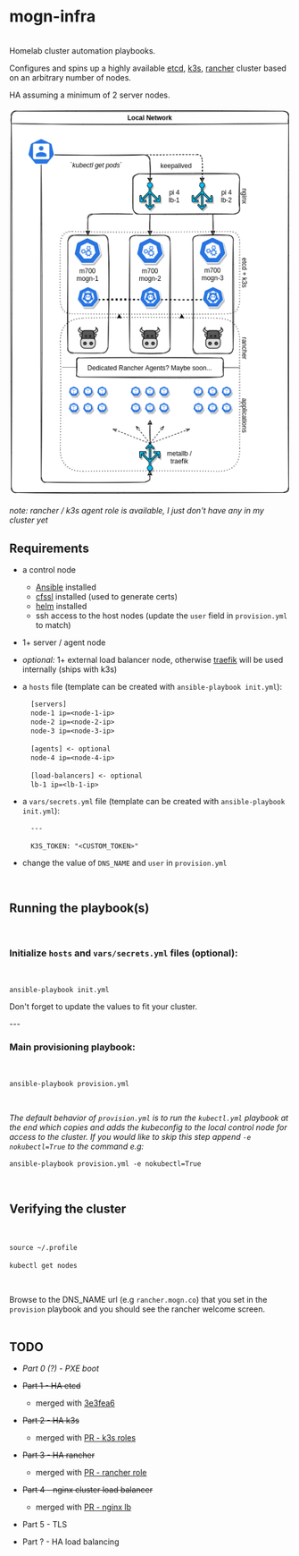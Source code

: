 # mogn-infra
<br>
Homelab cluster automation playbooks.

Configures and spins up a highly available [etcd](https://etcd.io/), [k3s](https://k3s.io/), [rancher](https://rancher.com/products/rancher/) cluster based on an arbitrary number of nodes.

HA assuming a minimum of 2 server nodes.
<br>
<br>
![example layout](mogn-infra_example-layout.png)
<br>
<br>
*note: rancher / k3s agent role is available, I just don't have any in my cluster yet*

## Requirements

- a control node
    - [Ansible](https://docs.ansible.com/ansible/latest/installation_guide/intro_installation.html) installed
    - [cfssl](https://github.com/cloudflare/cfssl) installed (used to generate certs)
    - [helm](https://helm.sh/docs/intro/install/) installed
    - ssh access to the host nodes (update the `user` field in `provision.yml` to match)
- 1+ server / agent node
- *optional:* 1+ external load balancer node, otherwise [traefik](https://doc.traefik.io/traefik/) will be used internally (ships with k3s)
- a `hosts` file (template can be created with `ansible-playbook init.yml`):
    
        [servers]
        node-1 ip=<node-1-ip>
        node-2 ip=<node-2-ip>
        node-3 ip=<node-3-ip>

        [agents] <- optional
        node-4 ip=<node-4-ip>

        [load-balancers] <- optional
        lb-1 ip=<lb-1-ip>
- a `vars/secrets.yml` file (template can be created with `ansible-playbook init.yml`):

        ---

        K3S_TOKEN: "<CUSTOM_TOKEN>"
- change the value of `DNS_NAME` and `user` in `provision.yml`
<br>

## Running the playbook(s)
<br>

### Initialize `hosts` and `vars/secrets.yml` files (optional): 

<br>
  
    ansible-playbook init.yml

Don't forget to update the values to fit your cluster.

_---_

### Main provisioning playbook:

<br>

    ansible-playbook provision.yml

<br>

*The default behavior of `provision.yml` is to run the `kubectl.yml` playbook at the end which copies and adds the kubeconfig to the local control node for access to the cluster. If you would like to skip this step append `-e nokubectl=True` to the command e.g:*

    ansible-playbook provision.yml -e nokubectl=True
<br>

## Verifying the cluster
<br>

    source ~/.profile
    
    kubectl get nodes
<br>

Browse to the DNS_NAME url (e.g `rancher.mogn.co`) that you set in the `provision` playbook and you should see the rancher welcome screen.
<br>
<br>

## TODO

- *Part 0 (?) - PXE boot*

- ~~Part 1 - HA etcd~~
    - merged with [3e3fea6](https://github.com/semoog/mogn-infra/commit/3e3fea6ae2b58a9b43c9fb29cf19efe2f1a7177e)

- ~~Part 2 - HA k3s~~
    - merged with [PR - k3s roles](https://github.com/semoog/mogn-infra/pull/1)

- ~~Part 3 - HA rancher~~
    - merged with [PR - rancher role](https://github.com/semoog/mogn-infra/pull/2)

- ~~Part 4 - nginx cluster load balancer~~
    - merged with [PR - nginx lb](https://github.com/semoog/mogn-infra/pull/3)

- Part 5 - TLS

- Part ? - HA load balancing
